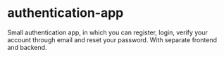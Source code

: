 # authentication-app
Small authentication app, in which you can register, login, verify your account through email and reset your password. With separate frontend and backend.
